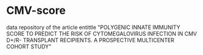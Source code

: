 # CMV-score
data repository of the article entittle "POLYGENIC INNATE IMMUNITY SCORE TO PREDICT THE RISK OF CYTOMEGALOVIRUS INFECTION IN CMV D+/R- TRANSPLANT RECIPIENTS. A PROSPECTIVE MULTICENTER COHORT STUDY"
